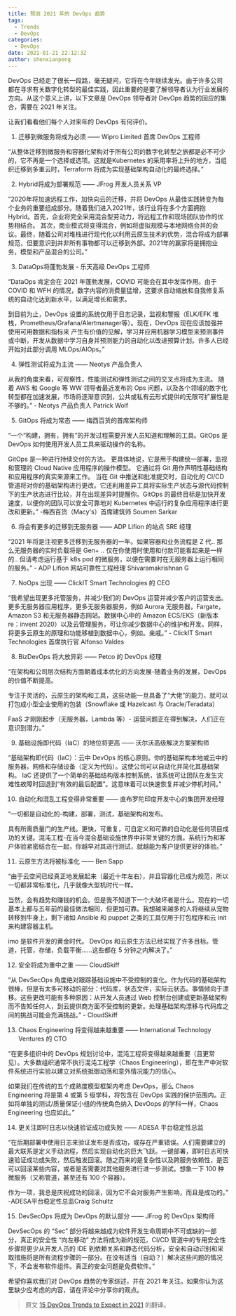 ```yaml
---
title: 预测 2021 年的 DevOps 趋势
tags:
  - Trends
  - DevOps
categories:
  - DevOps
date: 2021-01-21 22:12:32
author: shenxianpeng
---
```


DevOps 已经走了很长一段路，毫无疑问，它将在今年继续发光。由于许多公司都在寻求有关数字化转型的最佳实践，因此重要的是要了解领导者认为行业发展的方向。从这个意义上讲，以下文章是 DevOps 领导者对 DevOps 趋势的回应的集合，需要在 2021 年关注。

让我们看看他们每个人对来年的 DevOps 有何评价。

1. 迁移到微服务将成为必须 —— Wipro Limited 首席 DevOps 工程师

“从整体迁移到微服务和容器化架构对于所有公司的数字化转型之旅都是必不可少的，它不再是一个选择或选项。这就是Kubernetes 的采用率将上升的地方，当组织迁移到多重云时，Terraform 将成为实现基础架构自动化的最终选择。” 

2. Hybrid将成为部署规范 —— JFrog 开发人员关系 VP

“2020年将加速远程工作，加快向云的迁移，并将 DevOps 从最佳实践转变为每个业务的重要组成部分。随着我们进入2021年，该行业将在多个方面拥抱Hybrid。首先，企业将完全采用混合型劳动力，将远程工作和现场团队协作的优势相结合。 其次，商业模式将变得混合，例如将虚拟规模与本地网络合并的会议。最终，随着公司对堆栈进行现代化以利用云原生技术的优势，混合将成为部署规范，但要意识到并非所有事物都可以迁移到外部。2021年的赢家将是拥抱业务，模型和产品混合的公司。”

3. DataOps将蓬勃发展 - 乐天高级 DevOps 工程师

“DataOps 肯定会在 2021 年蓬勃发展，COVID 可能会在其中发挥作用。由于 COVID 和 WFH 的情况，数字内容的消费量猛增，这要求自动缩放和自我修复系统的自动化达到新水平，以满足增长和需求。

到目前为止，DevOps 设置的系统仅用于日志记录，监视和警报（ELK/EFK 堆栈，Prometheus/Grafana/Alertmanager等）。现在，DevOps 现在应该加强并使用可用数据和指标来 产生有价值的见解，学习并应用机器学习模型来预测事件或中断，开发从数据中学习自身并预测能力的自动化以改进预算计划。许多人已经开始对此部分调用 MLOps/AIOps。” 

4. 弹性测试将成为主流 —— Neotys 产品负责人

从我的角度来看，可观察性，性能测试和弹性测试之间的交叉点将成为主流。 随着 AWS 和 Google 等 WW 领导者最近发布的 Ops 问题，以及各个领域的数字化转型都在加速发展，市场将逐渐意识到，公共或私有云形式提供的无限可扩展性是不够的。” - Neotys 产品负责人 Patrick Wolf

5. GitOps 将成为常态 —— 梅西百货的首席架构师

“一个“构建，拥有，拥有”的开发过程需要开发人员知道和理解的工具。GitOps 是 DevOps 如何使用开发人员工具来驱动操作的名称。

GitOps 是一种进行持续交付的方法。 更具体地说，它是用于构建统一部署，监视和管理的 Cloud Native 应用程序的操作模型。 它通过将 Git 用作声明性基础结构和应用程序的真实来源来工作。 当在 Git 中推送和批准提交时，自动化的 CI/CD 管道将对你的基础架构进行更改。它还利用差异工具将实际生产状态与源代码控制下的生产状态进行比较，并在出现差异时提醒你。GitOps 的最终目标是加快开发速度，以便你的团队可以安全可靠地对 Kubernetes 中运行的复杂应用程序进行更改和更新。” -梅西百货（Macy's）首席建筑师 Soumen Sarkar

6. 将会有更多的迁移到无服务器 —— ADP Lifion 的站点 SRE 经理

“2021 年将是注视更多迁移到无服务器的一年。如果容器和业务流程是 Z 代.. 那么无服务器的实时负载将是 Gen+ .. 仅在你使用时使用和付款可能看起来是一样的.. 但请考虑运行基于 k8s pod 的微服务，以便在需要时在无服务器上运行相同的服务。” - ADP Lifion 网站可靠性工程经理 Shivaramakrishnan G

7. NoOps 出现 —— ClickIT Smart Technologies 的 CEO

“我希望出现更多托管服务，并减少我们的 DevOps 运营并减少客户的运营支出。更多无服务器应用程序，更多无服务器服务，例如 Aurora 无服务器，Fargate，Amazon S3 和无服务器静态网站。数据中心中的 Amazon ECS/EKS（新版本 re：invent 2020）以及云管理服务，可让你减少数据中心的维护和开发。同样，将更多云原生的原理和功能移植到数据中心，例如。亲戚。”  - ClickIT Smart Technologies 首席执行官 Alfonso Valdes

8. BizDevOps 将大放异彩 —— Petco 的 DevOps 经理

“在架构和公司层次结构方面朝着成本优化的方向发展-随着业务的发展，DevOps 的价值不断提高。

专注于灵活的，云原生的架构和工具，这些功能一旦具备了“大佬”的能力，就可以打包成小型企业使用的包装（Snowflake 或 Hazelcast 与 Oracle/Teradata）

FaaS 才刚刚起步（无服务器，Lambda 等）- 运营问题正在得到解决，人们正在意识到潜力。”

9. 基础设施即代码（IaC）的地位将更高 —— 沃尔沃高级解决方案架构师

“基础架构即代码（IaC）：云中 DevOps 的核心原则。你的基础架构本地或云中的服务器，网络和存储设备（定义为代码）。这使公司可以自动化并简化其基础架构。 IaC 还提供了一个简单的基础结构版本控制系统，该系统可让团队在发生灾难性故障时回退到“有效的最后配置”。这意味着可以快速恢复并减少停机时间。”

10. 自动化和混乱工程变得非常重要 —— 直布罗陀印度开发中心的集团开发经理

“一切都是自动化的-构建，部署，测试，基础架构和发布。

具有所需质量门的生产线。更快，可重复，可自定义和可靠的自动化是任何项目成功的关键。混沌工程-在当今混合基础设施世界中非常关键的方面。系统行为和客户体验紧密结合在一起，你越早对其进行测试，就越能为客户提供更好的体验。” 

11. 云原生方法将被标准化 —— Ben Sapp

“由于云空间已经真正地发展起来（最近十年左右），并且容器化已成为规范，所以一切都非常标准化，几乎就像大型机时代一样。

当然，会有趋势和赚钱的机会。但是我不知道下一个大破坏者是什么。现在的一切基本上都与五年前的最佳做法相同，但更加可靠。我想越来越多的人将继续从宠物转移到牛身上，剩下诸如 Ansible 和 puppet 之类的工具仅用于打包程序和云 init 来构建容器主机。

imo 是软件开发的黄金时代。 DevOps 和云原生方法已经实现了许多目标。管道，托管，存储，负载平衡……这些都在 5 分钟之内解决了。”


12. 安全将成为重中之重 —— CloudSkiff

“从 DevSecOps 角度绝对跟踪基础设施中不受控制的变化。作为代码的基础架构很棒，但是有太多可移动的部分：代码库，状态文件，实际云状态。事情倾向于漂移。这些更改可能有多种原因：从开发人员通过 Web 控制台创建或更新基础架构而不告知任何人，到云提供商方面不受控制的更新。处理基础架构漂移与代码库之间的挑战可能会充满挑战。” - CloudSkiff

13. Chaos Engineering 将变得越来越重要 —— International Technology Ventures 的 CTO

“在更多组织中的 DevOps 规划讨论中，混沌工程将变得越来越重要（且更常见）。大多数组织通常不执行混沌工程学（Chaos Engineering），即在生产中对软件系统进行实验以建立对系统抵御动荡和意外情况能力的信心。

如果我们在传统的五个成熟度模型框架内考虑 DevOps，那么 Chaos Engineering 将是第 4 或第 5 级学科，将包含在 DevOps 实践的保护范围内。正如将单独的测试/质量保证小组的传统角色纳入 DevOops 的学科一样，Chaos Engineering 也应如此。”

14. 更关注即时日志以快速验证成功或失败 —— ADESA 平台稳定性总监

“在后期部署中使用日志来验证发布是否成功，或存在严重错误。人们需要建立的最大联系是定义手动流程，然后实现自动化的巨大飞跃。一键部署，即时日志可快速验证成功或失败，然后触发回滚。随之而来的是复杂性以及跨服务依赖性，是否可以回滚某些内容，或者是否需要对其他服务进行进一步测试。想象一下 100 种微服务（又称管道，甚至还有 100 个容器）。

作为一项，我总是庆祝成功的回滚，因为它不会对服务产生影响，而且是成功的。” -ADESA平台稳定性总监Craig Schultz

15. DevSecOps 将成为 DevOps 的默认部分 —— JFrog 的 DevOps 架构师

DevSecOps 的 “Sec” 部分将越来越成为软件开发生命周期中不可或缺的一部分，真正的安全性 “向左移动” 方法将成为新的规范，CI/CD 管道中的专用安全性步骤将更少从开发人员的 IDE 到依赖关系和静态代码分析，安全和自动识别和采取措施将是所有流程步骤的一部分。在没有适当（自动？）解决这些问题的情况下，不会发布软件组件。真正的安全问题是免费软件。”

希望你喜欢我们对 DevOps 趋势的专家综述，并在 2021 年关注。如果你认为这里缺少应考虑的内容，请在评论中分享你的观点。

> 原文 [15 DevOps Trends to Expect in 2021](https://dzone.com/articles/15-devops-trends-to-expect-in-2021) 的翻译。